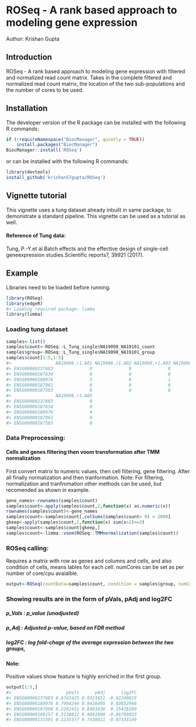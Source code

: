 
<!-- README.md is generated from README.Rmd. Please edit that file -->

# ROSeq - A rank based approach to modeling gene expression

Author: Krishan Gupta

## Introduction

ROSeq - A rank based approach to modeling gene expression with filtered
and normalized read count matrix. Takes in the complete filtered and
normalized read count matrix, the location of the two sub-populations
and the number of cores to be used.

## Installation

The developer version of the R package can be installed with the
following R commands:

``` r
if (!requireNamespace("BiocManager", quietly = TRUE))
    install.packages("BiocManager")
BiocManager::install('ROSeq')
```

or can be installed with the following R commands:

``` r
library(devtools)
install_github('krishan57gupta/ROSeq')
```

## Vignette tutorial

This vignette uses a tung dataset already inbuilt in same package, to
demonstrate a standard pipeline. This vignette can be used as a tutorial
as well.

#### Reference of Tung data:

Tung, P.-Y.et al.Batch effects and the effective design of single-cell
geneexpression studies.Scientific reports7, 39921 (2017).

## Example

Libraries need to be loaded before running.

``` r
library(ROSeq)
library(edgeR)
#> Loading required package: limma
library(limma)
```

### Loading tung dataset

``` r
samples<-list()
samples$count<-ROSeq::L_Tung_single$NA19098_NA19101_count
samples$group<-ROSeq::L_Tung_single$NA19098_NA19101_group
samples$count[1:5,1:5]
#>                 NA19098.r1.A01 NA19098.r1.A02 NA19098.r1.A03 NA19098.r1.A04
#> ENSG00000237683              0              0              0              1
#> ENSG00000187634              0              0              0              0
#> ENSG00000188976              3              6              1              3
#> ENSG00000187961              0              0              0              0
#> ENSG00000187583              0              0              0              0
#>                 NA19098.r1.A05
#> ENSG00000237683              0
#> ENSG00000187634              0
#> ENSG00000188976              4
#> ENSG00000187961              0
#> ENSG00000187583              0
```

### Data Preprocessing:

#### Cells and genes filtering then voom transformation after TMM normalization

First convert matrix to numeric values, then cell filtering, gene
filtering. After all finally normalization and then tranformation. Note:
For filtering, normalization and tranfromation other methods can be
used, but recomended as shown in example.

``` r
gene_names<-rownames(samples$count)
samples$count<-apply(samples$count,2,function(x) as.numeric(x))
rownames(samples$count)<-gene_names
samples$count<-samples$count[,colSums(samples$count> 0) > 2000]
gkeep<-apply(samples$count,1,function(x) sum(x>2)>=3)
samples$count<-samples$count[gkeep,]
samples$count<-limma::voom(ROSeq::TMMnormalization(samples$count))
```

### ROSeq calling:

Requires a matrix with row as genes and columns and cells, and also
condition of cells, means lables for each cell. numCores can be set as
per number of core/cpu
avaialble.

``` r
output<-ROSeq(countData=samples$count, condition = samples$group, numCores=1)
```

### Showing results are in the form of pVals, pAdj and log2FC

##### p\_Vals : p\_value (unadjusted)

##### p\_Adj : Adjusted p-value, based on FDR method

##### log2FC : log fold-chage of the average expression between the two groups,

#### Note:

Positive values show feature is highly enriched in the first group.

``` r
output[1:5,]
#>                     pVals      pAdj      log2FC
#> ENSG00000237683 0.6741425 0.9321651 -0.02240619
#> ENSG00000188976 0.7484244 0.9426495  0.03652966
#> ENSG00000187608 0.2282451 0.8481636  0.15428280
#> ENSG00000188157 0.5138812 0.9082800 -0.06789033
#> ENSG00000131591 0.1235577 0.7438811 -0.07333149
```
